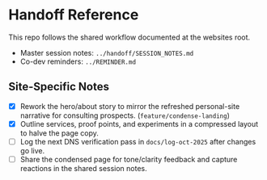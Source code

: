 # Handoff Reference

This repo follows the shared workflow documented at the websites root.

- Master session notes: `../handoff/SESSION_NOTES.md`
- Co-dev reminders: `../REMINDER.md`

## Site-Specific Notes

- [x] Rework the hero/about story to mirror the refreshed personal-site narrative for consulting prospects. (`feature/condense-landing`)
- [x] Outline services, proof points, and experiments in a compressed layout to halve the page copy.
- [ ] Log the next DNS verification pass in `docs/log-oct-2025` after changes go live.
- [ ] Share the condensed page for tone/clarity feedback and capture reactions in the shared session notes.
